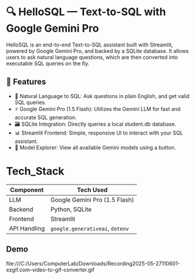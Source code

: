 
# 🔍 HelloSQL — Text-to-SQL with Google Gemini Pro

HelloSQL is an end-to-end Text-to-SQL assistant built with Streamlit, powered by Google Gemini Pro, and backed by a SQLite database. It allows users to ask natural language questions, which are then converted into executable SQL queries on the fly.



## 🚀 Features

- 💬 Natural Language to SQL: Ask questions in plain English, and get valid SQL queries.
- ⚡ Google Gemini Pro (1.5 Flash): Utilizes the Gemini LLM for fast and accurate SQL generation.
- 🗃️ SQLite Integration: Directly queries a local student.db database.
- 📊 Streamlit Frontend: Simple, responsive UI to interact with your SQL assistant.
- 🧠 Model Explorer: View all available Gemini models using a button.

# Tech_Stack

| Component    | Tech Used                       |
| ------------ | ------------------------------- |
| LLM          | Google Gemini Pro (1.5 Flash)   |
| Backend      | Python, SQLite                  |
| Frontend     | Streamlit                       |
| API Handling | `google.generativeai`, `dotenv` |

## Demo
file:///C:/Users/ComputerLab/Downloads/Recording2025-05-27110601-ezgif.com-video-to-gif-converter.gif

